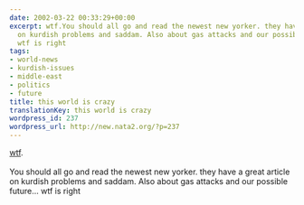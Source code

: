 ```yaml
---
date: 2002-03-22 00:33:29+00:00
excerpt: wtf.You should all go and read the newest new yorker. they have a great article
  on kurdish problems and saddam. Also about gas attacks and our possible future...
  wtf is right
tags:
- world-news
- kurdish-issues
- middle-east
- politics
- future
title: this world is crazy
translationKey: this world is crazy
wordpress_id: 237
wordpress_url: http://new.nata2.org/?p=237
---
```


<a href="http://wwwi.reuters.com/images/2002-03-21T213220Z_01_GALAXY-DC-MDF154507_RTRIDSP_2_NEWS-MIDEAST-DC.jpg">wtf</a>.<br/><br/>You should all go and read the newest new yorker. they have a great article on kurdish problems and saddam. Also about gas attacks and our possible future... wtf is right